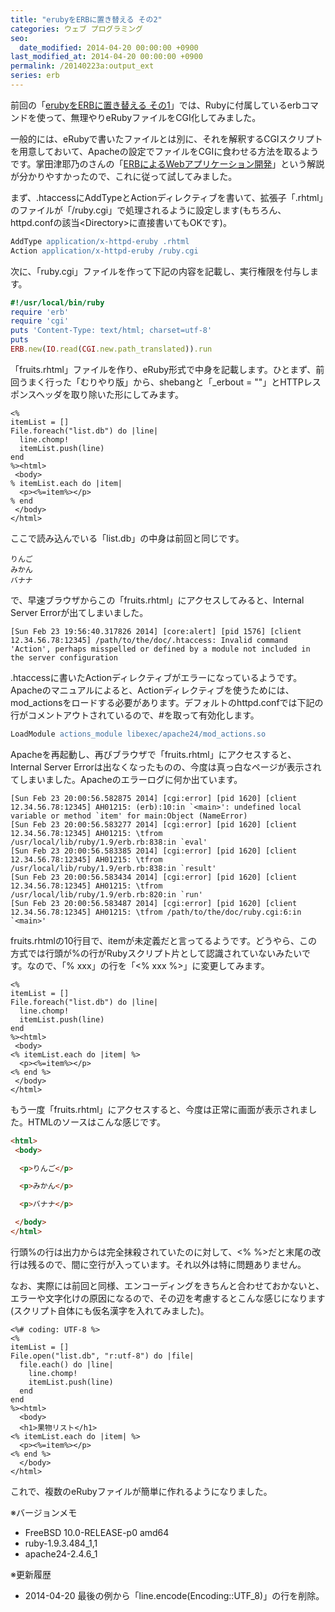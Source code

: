 ```yaml
---
title: "erubyをERBに置き替える その2"
categories: ウェブ プログラミング
seo:
  date_modified: 2014-04-20 00:00:00 +0900
last_modified_at: 2014-04-20 00:00:00 +0900
permalink: /20140223a:output_ext
series: erb
---
```


前回の「[erubyをERBに置き替える その1](20140223.html)」では、Rubyに付属しているerbコマンドを使って、無理やりeRubyファイルをCGI化してみました。

一般的には、eRubyで書いたファイルとは別に、それを解釈するCGIスクリプトを用意しておいて、Apacheの設定でファイルをCGIに食わせる方法を取るようです。掌田津耶乃のさんの「[ERBによるWebアプリケーション開発](http://libro.tuyano.com/index3?id=1181003)」という解説が分かりやすかったので、これに従って試してみました。

まず、.htaccessにAddTypeとActionディレクティブを書いて、拡張子「.rhtml」のファイルが「/ruby.cgi」で処理されるように設定します(もちろん、httpd.confの該当&lt;Directory&gt;に直接書いてもOKです)。

```apache
AddType application/x-httpd-eruby .rhtml
Action application/x-httpd-eruby /ruby.cgi
```

次に、「ruby.cgi」ファイルを作って下記の内容を記載し、実行権限を付与します。

```ruby
#!/usr/local/bin/ruby
require 'erb'
require 'cgi'
puts 'Content-Type: text/html; charset=utf-8'
puts
ERB.new(IO.read(CGI.new.path_translated)).run
```

「fruits.rhtml」ファイルを作り、eRuby形式で中身を記載します。ひとまず、前回うまく行った「むりやり版」から、shebangと「_erbout = ""」とHTTPレスポンスヘッダを取り除いた形にしてみます。

```erb
<%
itemList = []
File.foreach("list.db") do |line|
  line.chomp!
  itemList.push(line)
end
%><html>
 <body>
% itemList.each do |item|
  <p><%=item%></p>
% end
 </body>
</html>
```

ここで読み込んでいる「list.db」の中身は前回と同じです。

```plaintext
りんご
みかん
バナナ
```

で、早速ブラウザからこの「fruits.rhtml」にアクセスしてみると、Internal Server Errorが出てしまいました。

```plaintext
[Sun Feb 23 19:56:40.317826 2014] [core:alert] [pid 1576] [client 12.34.56.78:12345] /path/to/the/doc/.htaccess: Invalid command 'Action', perhaps misspelled or defined by a module not included in the server configuration
```

.htaccessに書いたActionディレクティブがエラーになっているようです。Apacheのマニュアルによると、Actionディレクティブを使うためには、mod_actionsをロードする必要があります。デフォルトのhttpd.confでは下記の行がコメントアウトされているので、#を取って有効化します。

```apache
LoadModule actions_module libexec/apache24/mod_actions.so
```

Apacheを再起動し、再びブラウザで「fruits.rhtml」にアクセスすると、Internal Server Errorは出なくなったものの、今度は真っ白なページが表示されてしまいました。Apacheのエラーログに何か出ています。

```plaintext
[Sun Feb 23 20:00:56.582875 2014] [cgi:error] [pid 1620] [client 12.34.56.78:12345] AH01215: (erb):10:in `<main>': undefined local variable or method `item' for main:Object (NameError)
[Sun Feb 23 20:00:56.583277 2014] [cgi:error] [pid 1620] [client 12.34.56.78:12345] AH01215: \tfrom /usr/local/lib/ruby/1.9/erb.rb:838:in `eval'
[Sun Feb 23 20:00:56.583385 2014] [cgi:error] [pid 1620] [client 12.34.56.78:12345] AH01215: \tfrom /usr/local/lib/ruby/1.9/erb.rb:838:in `result'
[Sun Feb 23 20:00:56.583434 2014] [cgi:error] [pid 1620] [client 12.34.56.78:12345] AH01215: \tfrom /usr/local/lib/ruby/1.9/erb.rb:820:in `run'
[Sun Feb 23 20:00:56.583487 2014] [cgi:error] [pid 1620] [client 12.34.56.78:12345] AH01215: \tfrom /path/to/the/doc/ruby.cgi:6:in `<main>'
```

fruits.rhtmlの10行目で、itemが未定義だと言ってるようです。どうやら、この方式では行頭が%の行がRubyスクリプト片として認識されていないみたいです。なので、「% xxx」の行を「<% xxx %>」に変更してみます。

```erb
<%
itemList = []
File.foreach("list.db") do |line|
  line.chomp!
  itemList.push(line)
end
%><html>
 <body>
<% itemList.each do |item| %>
  <p><%=item%></p>
<% end %>
 </body>
</html>
```

もう一度「fruits.rhtml」にアクセスすると、今度は正常に画面が表示されました。HTMLのソースはこんな感じです。

```html
<html>
 <body>

  <p>りんご</p>

  <p>みかん</p>

  <p>バナナ</p>

 </body>
</html>
```

行頭%の行は出力からは完全抹殺されていたのに対して、<% %>だと末尾の改行は残るので、間に空行が入っています。それ以外は特に問題ありません。

なお、実際には前回と同様、エンコーディングをきちんと合わせておかないと、エラーや文字化けの原因になるので、その辺を考慮するとこんな感じになります(スクリプト自体にも仮名漢字を入れてみました)。

```erb
<%# coding: UTF-8 %>
<%
itemList = []
File.open("list.db", "r:utf-8") do |file|
  file.each() do |line|
    line.chomp!
    itemList.push(line)
  end
end
%><html>
  <body>
  <h1>果物リスト</h1>
<% itemList.each do |item| %>
  <p><%=item%></p>
<% end %>
  </body>
</html>
```

これで、複数のeRubyファイルが簡単に作れるようになりました。

※バージョンメモ

- FreeBSD 10.0-RELEASE-p0 amd64
- ruby-1.9.3.484_1,1
- apache24-2.4.6_1

※更新履歴

- 2014-04-20 最後の例から「line.encode(Encoding::UTF_8)」の行を削除。
